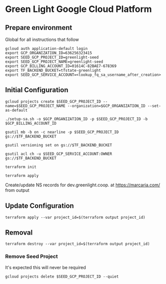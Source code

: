 # Green Light Google Cloud Platform

## Prepare environment

Global for all instructions that follow

    gcloud auth application-default login
    export GCP_ORGANIZATION_ID=636256323415
    export SEED_GCP_PROJECT_ID=greenlight-seed
    export SEED_GCP_PROJECT_NAME=greenlight-seed
    export GCP_BILLING_ACCOUNT_ID=01614C-82BAE7-678369
    export TF_BACKEND_BUCKET=tfstate-greenlight
    export SEED_GCP_SERVICE_ACCOUNT=<lookup_fq_sa_username_after_creation>

## Initial Configuration
    
    gcloud projects create $SEED_GCP_PROJECT_ID --name=$SEED_GCP_PROJECT_NAME --organization=$GCP_ORGANIZATION_ID --set-as-default

    ./setup-sa.sh -o $GCP_ORGANIZATION_ID -p $SEED_GCP_PROJECT_ID -b $GCP_BILLING_ACCOUNT_ID

    gsutil mb -b on -c nearline -p $SEED_GCP_PROJECT_ID gs://$TF_BACKEND_BUCKET

    gsutil versioning set on gs://$TF_BACKEND_BUCKET

    gsutil acl ch -u $SEED_GCP_SERVICE_ACCOUNT:OWNER gs://$TF_BACKEND_BUCKET

    terraform init

    terraform apply

Create/update NS records for dev.greenlight.coop. at https://marcaria.com/ from output

## Update Configuration

    terraform apply --var project_id=$(terraform output project_id)

## Removal

    terraform destroy --var project_id=$(terraform output project_id)

### Remove Seed Project

It's expected this will never be required

    gcloud projects delete $SEED_GCP_PROJECT_ID --quiet